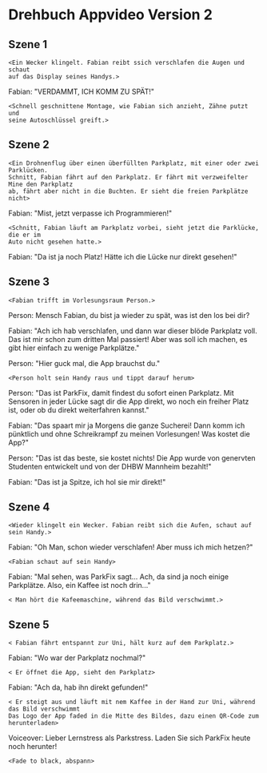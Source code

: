 # Drehbuch Appvideo Version 2

## Szene 1
    <Ein Wecker klingelt. Fabian reibt ssich verschlafen die Augen und schaut 
    auf das Display seines Handys.>
Fabian: "VERDAMMT, ICH KOMM ZU SPÄT!"

    <Schnell geschnittene Montage, wie Fabian sich anzieht, Zähne putzt und 
    seine Autoschlüssel greift.>
## Szene 2
    <Ein Drohnenflug über einen überfüllten Parkplatz, mit einer oder zwei Parklücken.
    Schnitt, Fabian fährt auf den Parkplatz. Er fährt mit verzweifelter Mine den Parkplatz
    ab, fährt aber nicht in die Buchten. Er sieht die freien Parkplätze nicht>
Fabian: "Mist, jetzt verpasse ich Programmieren!"

    <Schnitt, Fabian läuft am Parkplatz vorbei, sieht jetzt die Parklücke, die er im 
    Auto nicht gesehen hatte.>
Fabian: "Da ist ja noch Platz! Hätte ich die Lücke nur direkt gesehen!"

## Szene 3
    <Fabian trifft im Vorlesungsraum Person.>
Person: Mensch Fabian, du bist ja wieder zu spät, was ist den los bei dir?

Fabian: "Ach ich hab verschlafen, und dann war dieser blöde Parkplatz voll. 
Das ist mir schon zum dritten Mal passiert! Aber was soll ich machen, es gibt hier einfach zu 
wenige Parkplätze."

Person: "Hier guck mal, die App brauchst du."

    <Person holt sein Handy raus und tippt darauf herum>
Person: "Das ist ParkFix, damit findest du sofort einen Parkplatz. Mit Sensoren in jeder Lücke 
sagt dir die App direkt, wo noch ein freiher Platz ist, oder ob du direkt weiterfahren kannst."

Fabian: "Das spaart mir ja Morgens die ganze Sucherei! Dann komm ich pünktlich und ohne Schreikrampf zu meinen Vorlesungen!
Was kostet die App?"

Person: "Das ist das beste, sie kostet nichts! Die App wurde von genervten Studenten entwickelt und von der DHBW Mannheim bezahlt!"

Fabian: "Das ist ja Spitze, ich hol sie mir direkt!"

## Szene 4
    <Wieder klingelt ein Wecker. Fabian reibt sich die Aufen, schaut auf sein Handy.>
Fabian: "Oh Man, schon wieder verschlafen! Aber muss ich mich hetzen?"

    <Fabian schaut auf sein Handy>
Fabian: "Mal sehen, was ParkFix sagt... Ach, da sind ja noch einige Parkplätze. 
Also, ein Kaffee ist noch drin..."

    < Man hört die Kafeemaschine, während das Bild verschwimmt.>
## Szene 5
    < Fabian fährt entspannt zur Uni, hält kurz auf dem Parkplatz.>
Fabian: "Wo war der Parkplatz nochmal?"

    < Er öffnet die App, sieht den Parkplatz>
Fabian: "Ach da, hab ihn direkt gefunden!"

    < Er steigt aus und läuft mit nem Kaffee in der Hand zur Uni, während das Bild verschwimmt
    Das Logo der App faded in die Mitte des Bildes, dazu einen QR-Code zum herunterladen>
Voiceover: Lieber Lernstress als Parkstress. Laden Sie sich ParkFix heute noch herunter!

    <Fade to black, abspann>